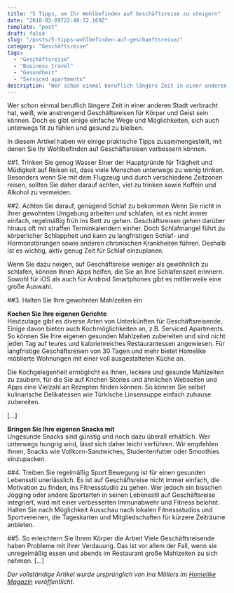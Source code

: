 ```yaml
---
title: "5 Tipps, um Ihr Wohlbefinden auf Geschäftsreise zu steigern"
date: "2018-03-09T22:40:32.169Z"
template: "post"
draft: false
slug: "/posts/5-tipps-wohlbefinden-auf-geschaeftsreise/"
category: "Geschäftsreise"
tags:
  - "Geschäftsreise"
  - "Business travel"
  - "Gesundheit"
  - "Serviced apartments"
description: "Wer schon einmal beruflich längere Zeit in einer anderen Stadt verbracht hat, weiß, wie anstrengend Geschäftsreisen für Körper und Geist sein können. Doch es gibt einige einfache Wege und Möglichkeiten, sich auch unterwegs fit zu fühlen und gesund zu bleiben."
---
```



Wer schon einmal beruflich längere Zeit in einer anderen Stadt verbracht hat, weiß, wie anstrengend Geschäftsreisen für Körper und Geist sein können. Doch es gibt einige einfache Wege und Möglichkeiten, sich auch unterwegs fit zu fühlen und gesund zu bleiben.

In diesem Artikel haben wir einige praktische Tipps zusammengestellt, mit denen Sie Ihr Wohlbefinden auf Geschäftsreisen verbessern können.

##1.  Trinken Sie genug Wasser
Einer der Hauptgründe für Trägheit und Müdigkeit auf Reisen ist, dass viele Menschen unterwegs zu wenig trinken. Besonders wenn Sie mit dem Flugzeug und durch verschiedene Zeitzonen reisen, sollten Sie daher darauf achten, viel zu trinken sowie Koffein und Alkohol zu vermeiden.

##2. Achten Sie darauf, genügend Schlaf zu bekommen
Wenn Sie nicht in Ihrer gewohnten Umgebung arbeiten und schlafen, ist es nicht immer einfach, regelmäßig früh ins Bett zu gehen. Geschäftsreisen gehen darüber hinaus oft mit straffen Terminkalendern einher. Doch Schlafmangel führt zu körperlicher Schlappheit und kann zu langfristigen Schlaf- und Hormonstörungen sowie anderen chronischen Krankheiten führen. Deshalb ist es wichtig, aktiv genug Zeit für Schlaf einzuplanen.

Wenn Sie dazu neigen, auf Geschäftsreise weniger als gewöhnlich zu schlafen, können Ihnen Apps helfen, die Sie an Ihre Schlafenszeit erinnern. Sowohl für iOS als auch für Android Smartphones gibt es mittlerweile eine große Auswahl.

##3. Halten Sie Ihre gewohnten Mahlzeiten ein

**Kochen Sie Ihre eigenen Gerichte**  
Heutzutage gibt es diverse Arten von Unterkünften für Geschäftsreisende. Einige davon bieten auch Kochmöglichkeiten an, z.B. Serviced Apartments. So können Sie Ihre eigenen gesunden Mahlzeiten zubereiten und sind nicht jeden Tag auf teures und kalorienreiches Restaurantessen angewiesen. Für langfristige Geschäftsreisen von 30 Tagen und mehr bietet Homelike möblierte Wohnungen mit einer voll ausgestatteten Küche an.

Die Kochgelegenheit ermöglicht es Ihnen, leckere und gesunde Mahlzeiten zu zaubern,  für die Sie auf Kitchen Stories und ähnlichen Webseiten und Apps eine Vielzahl an Rezepten finden können. So können Sie selbst kulinarische Delikatessen wie Türkische Linsensuppe einfach zuhause zubereiten.

[...]

**Bringen Sie Ihre eigenen Snacks mit**  
Ungesunde Snacks sind günstig und noch dazu überall erhältlich. Wer unterwegs hungrig wird, lässt sich daher leicht verführen. Wir empfehlen Ihnen, Snacks wie Vollkorn-Sandwiches, Studentenfutter oder Smoothies einzupacken.

##4. Treiben Sie regelmäßig Sport
Bewegung ist für einen gesunden Lebensstil unerlässlich. Es ist auf Geschäftsreise nicht immer einfach, die Motivation zu finden, ins Fitnessstudio zu gehen. Wer jedoch ein bisschen Jogging oder andere Sportarten in seinen Lebensstil auf Geschäftsreise integriert, wird mit einer verbesserten Immunabwehr und Fitness belohnt. Halten Sie nach Möglichkeit Ausschau nach lokalen Fitnessstudios und Sportvereinen, die Tageskarten und Mitgliedschaften für kürzere Zeiträume anbieten.

##5. So erleichtern Sie Ihrem Körper die Arbeit
Viele Geschäftsreisende haben Probleme mit ihrer Verdauung. Das ist vor allem der Fall, wenn sie unregelmäßig essen und abends im Restaurant große Mahlzeiten zu sich nehmen. [...]

*Der vollständige Artikel wurde ursprünglich von Ina Möllers im [Homelike Magazin](https://www.thehomelike.com/magazin/5-tipps-fuer-wohlbefinden-auf-geschaeftsreise/) veröffentlicht.*
